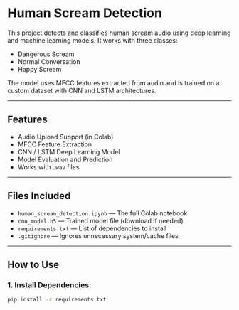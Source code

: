 # Human Scream Detection

This project detects and classifies human scream audio using deep learning and machine learning models. It works with three classes:

- Dangerous Scream  
- Normal Conversation  
- Happy Scream  

The model uses MFCC features extracted from audio and is trained on a custom dataset with CNN and LSTM architectures.

---

## Features

- Audio Upload Support (in Colab)
- MFCC Feature Extraction
- CNN / LSTM Deep Learning Model
- Model Evaluation and Prediction
- Works with `.wav` files

---

## Files Included

- `human_scream_detection.ipynb` — The full Colab notebook
- `cnn_model.h5` — Trained model file (download if needed)
- `requirements.txt` — List of dependencies to install
- `.gitignore` — Ignores unnecessary system/cache files

---

## How to Use

### 1. Install Dependencies:
```bash
pip install -r requirements.txt
